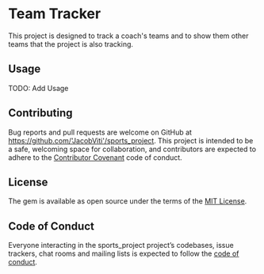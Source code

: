 
# Team Tracker

This project is designed to track a coach's teams and to show them other teams that the project is also tracking.

## Usage

 TODO: Add Usage
         

## Contributing

Bug reports and pull requests are welcome on GitHub at https://github.com/'JacobViti'/sports_project. This project is intended to be a safe, welcoming space for collaboration, and contributors are expected to adhere to the [Contributor Covenant](http://contributor-covenant.org) code of conduct.

## License

The gem is available as open source under the terms of the [MIT License](https://opensource.org/licenses/MIT).

## Code of Conduct

Everyone interacting in the sports_project project’s codebases, issue trackers, chat rooms and mailing lists is expected to follow the [code of conduct](https://github.com/'JacobViti'/sports_project/blob/master/CODE_OF_CONDUCT.md).
